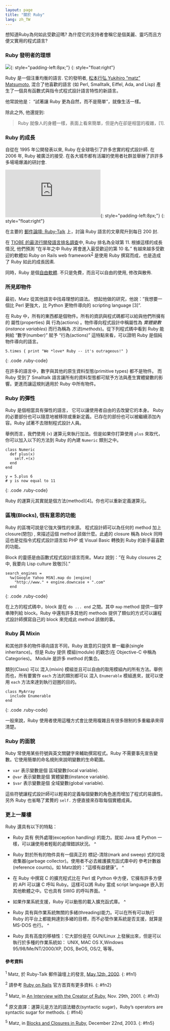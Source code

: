```yaml
---
layout: page
title: "關於 Ruby"
lang: zh_TW
---
```


想知道Ruby為何如此受歡迎嗎? 為什麼它的支持者會稱它是個美麗、靈巧而且方便又實用的程式語言?

### Ruby 發明者的理想

![](http://redhanded.hobix.com/images/ruby-lang-matz.png){:
style="padding-left:8px;"}
{: style="float:right"}

Ruby 是一個注重均衡的語言. 它的發明者, [松本行弘 Yukihiro “matz” Matsumoto][1], 混合了他喜歡的語言
(如 Perl, Smalltalk, Eiffel, Ada, and Lisp) 產生了一個具有函數式與指令式程式設計語言特性的新語言。

他常說他是： “試著讓 Ruby 更為自然，而不是簡單”，就像生活一樣。

除此之外, 他還提到:

> Ruby 就像人的身體一樣，表面上看來簡單，但是內在卻是相當的複雜，\[1\].

### Ruby 的成長

自從在 1995 年公開發表以來, Ruby 在全球吸引了許多忠實的程式設計師. 在 2006 年, Ruby 被廣泛的接受.
在各大城市都有活躍的使用者社群並舉辦了許許多多場場爆滿的研討會.

![Graph courtesy of
Gmane.](http://gmane.org/plot-rate.php?group=gmane.comp.lang.ruby.general&amp;width=280&amp;height=140&amp;title=Ruby-Talk+Activity+over+4+Years
"Graph courtesy of Gmane."){: style="padding-left:8px;"}
{: style="float:right"}

在主要的 [郵件論壇: Ruby-Talk](/en/community/mailing-lists/) 上，討論 Ruby
語言的文章爬升到每日 200 封.

在 [TIOBE 的最流行開發語言排名調查][2]中, Ruby 排名為全球第 11. 根據這樣的成長情況, 他們預測 “在半年之中 Ruby
將會進入最受歡迎的第 10 名.” 有越來越多受歡迎的軟體如 Ruby on Rails web
framework<sup>[2](#fn2)</sup> 是使用 Ruby 撰寫而成，也是造成了 Ruby 如此的成長因素.

同時，Ruby 是個[自由軟體](/zh_TW/about/license.txt). 不只是免費，而且可以自由的使用, 修改與散佈.

### 所見即物件

最初，Matz 從其他語言中找尋理想的語法。 想起他做的研究，他說：”我想要一個比 Perl 更強大，比 Python 更物件導向的
scripting language \[3\]”.

在 Ruby 中，所有的東西都是個物件。所有的資訊與程式碼都可以給與他們所擁有的 屬性(properties) 與 行為(actions)
。物件導向程式設計中稱屬性為 *實體變數*(*instance variables*) 而行為稱為
*方法*(*methods*)。從下列程式碼中看到 Ruby 能夠給 “數字(number)” 賦予 “行為(actions)”
這特點來看，可以證明 Ruby 是個純物件導向的語言。

    5.times { print "We *love* Ruby -- it's outrageous!" }
{: .code .ruby-code}

在許多的語言中，數字與其他的原生資料型態(primitive types) 都不是物件。 而 Ruby 受到了 Smalltalk
語言讓所有的資料型態都可賦予方法與產生實體變數的影響。更進而讓這規則適用於 Ruby 中所有物件。

### Ruby 的彈性

Ruby 是個相當具有彈性的語言， 它可以讓使用者自由的去改變它的本身。 Ruby
的必要部份也可以隨意地被移除或重新定義。已存在的部份也可以被繼續添加內容。Ruby 試著不去限制程式設計人員。

舉例而言，我們使用 (`+`) 運算元來執行加法。但是如果你打算使用 `plus` 來取代，你可以加入以下的方法到 Ruby 的內建
`Numeric` 類別之中。

    class Numeric
      def plus(x)
        self.+(x)
      end
    end
    
    y = 5.plus 6
    # y is now equal to 11
{: .code .ruby-code}

Ruby 的運算元其實就是個方法(method)\[4\]。你也可以重新定義運算元。

### 區塊(Blocks), 很有意思的功能

Ruby 的區塊可說是它強大彈性的來源。 程式設計師可以為任何的 method 加上 closure(閉包) , 來描述這個 method
該做什麼。此處的 closure 稱為 *block* 同時這也是從指令式程式設計語言如 PHP 或 Visual Basic 轉換到 Ruby
的新手最喜歡的功能。

Block 的靈感是由函數式程式設計語言而來。Matz 說到：”在 Ruby closures 之中, 我要向 Lisp culture
致敬\[5\].”

    search_engines = 
      %w[Google Yahoo MSN].map do |engine|
        "http://www." + engine.downcase + ".com"
      end
{: .code .ruby-code}

在上方的程式碼中，block 是在 `do ... end` 之間。其中 `map` method 提供一個字串陣列給 block。Ruby
中還有許多其他的 methods 提供了類似的方式可以讓程式設計師撰寫自己的 block 來完成此 method 該做的事。

### Ruby 與 Mixin

和其他許多的物件導向語言不同，Ruby 故意的只提供 單一繼承(single inheritance)。但是 Ruby 提供
模組(module) 的觀念(在 Objective-C 中稱為 Categories)。 Module 是許多 method 的集合。

類別(Class) 可以 混入(mixin) 模組並且可以自由的取用模組內的所有方法。舉例而也，所有要實作 `each` 方法的類別都可以 混入
`Enumerable` 模組進來，就可以使用 `each` 方法來達到執行迴圈的目的。

    class MyArray
      include Enumerable
    end
{: .code .ruby-code}

一般來說，Ruby 使用者使用這種方式會比使用複雜且有很多限制的多重繼承來得清楚。

### Ruby 的面貌

Ruby 常使用某些符號與英文關鍵字來輔助撰寫程式。Ruby 不需要事先宣告變數。它使用簡單的命名規則來說明變數的生命範圍。

* `var` 表示變數是個 區域變數(local variable).
* `@var` 表示變數是個 實體變數(instance variable).
* `$var` 表示變數是個 全域變數(global variable).

這些符號讓程式設計師可以輕易的定義每個變數的角色進而增加了程式的易讀性。另外 Ruby 也省略了累贅的 `self.`
方便直接來存取每個實體成員。

### 更上一層樓

Ruby 還具有以下的特點：

* Ruby 具有 例外處理(exception handling) 的能力。就如 Java 或 Python
  一樣，可以讓使用者輕鬆的處理錯誤狀況。
^

* Ruby 對於所有的物件具有一個真正的 標記-清除(mark and sweep) 式的垃圾收集器(garbage
  collector)。使用者不必去維護擴充函式庫中的 參考計數器(reference counts)。如 Matz說的：”這樣有益健康”。
^

* 在 Ruby 中撰寫 C 的擴充程式比在 Perl 或 Python 中方便，它擁有許多方便的 API 可以讓 C 呼叫
  Ruby。這樣可以將 Ruby 當成 script language 嵌入到其他軟體之中。它也具有 SWIG 的呼叫界面。
^

* 如果作業系統支援，Ruby 可以動態的載入擴充函式庫。
^

* Ruby 具有與作業系統無關的多緒(threading)能力。可以在所有可以執行 Ruby
  的平台上都能夠達到多緒的目標，而不必管作業系統是否支援，就算是 MS-DOS 也行。
^

* Ruby 具有高度的移植性：它大部份是在 GUN/Linux 上發展出來，但是可以執行於多種的作業系統如： UNIX, MAC OS
  X,Windows 95/98/Me/NT/2000/XP, DOS, BeOS, OS/2, 等等。

#### 參考資料

<sup>1</sup> Matz, 於 Ruby-Talk 郵件論壇上的發言, [May 12th, 2000][3].
{: #fn1}

<sup>2</sup> 請參考 [Ruby on Rails][4] 官方首頁有更多資料.
{: #fn2}

<sup>3</sup> Matz, in [An Interview with the Creator of Ruby][5], Nov.
29th, 2001.
{: #fn3}

<sup>4</sup> 原文直譯：運算元是方法的語法糖衣(syntactic sugar)，Ruby’s operators are
syntactic sugar for methods.
{: #fn4}

<sup>5</sup> Matz, in [Blocks and Closures in Ruby][6], December 22nd,
2003.
{: #fn5}



[1]: http://www.rubyist.net/~matz/ 
[2]: http://www.tiobe.com/index.htm?tiobe_index 
[3]: http://blade.nagaokaut.ac.jp/cgi-bin/scat.rb/ruby/ruby-talk/2773 
[4]: http://rubyonrails.org/ 
[5]: http://www.linuxdevcenter.com/pub/a/linux/2001/11/29/ruby.html 
[6]: http://www.artima.com/intv/closures2.html 
